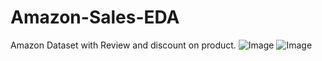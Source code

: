 # Amazon-Sales-EDA
Amazon Dataset with Review and discount on product.
![Image](https://github.com/user-attachments/assets/2d198cb8-2511-4a5c-ac3c-a33405881483)
![Image](https://github.com/user-attachments/assets/b98d828a-8e5d-4897-93a2-edf455daac54)

